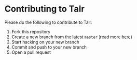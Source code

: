 # Contributing to Talr

Please do the following to contribute to Talr:

1. Fork this repository
2. Create a new branch from the latest `master` (read more [here](https://guides.github.com/introduction/flow/))
3. Start hacking on your new branch
4. Commit and push to your new branch
5. Open a pull request
